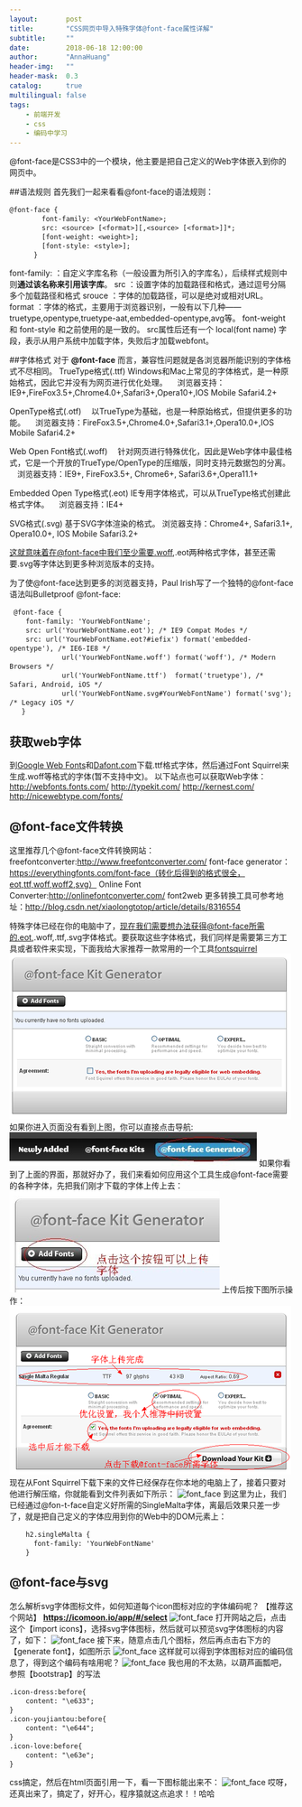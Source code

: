 ```yaml
---
layout:       post
title:        "CSS网页中导入特殊字体@font-face属性详解"
subtitle:     ""
date:         2018-06-18 12:00:00
author:       "AnnaHuang"
header-img:   ""
header-mask:  0.3
catalog:      true
multilingual: false
tags:
    - 前端开发
    - css
    - 编码中学习
---
```

@font-face是CSS3中的一个模块，他主要是把自己定义的Web字体嵌入到你的网页中。

##语法规则
首先我们一起来看看@font-face的语法规则：
```
@font-face {
        font-family: <YourWebFontName>;
        src: <source> [<format>][,<source> [<format>]]*;
        [font-weight: <weight>];
        [font-style: <style>];
      }
```
font-family: <YourWebFontName> ：自定义字库名称（一般设置为所引入的字库名），后续样式规则中则**通过该名称来引用该字库**。
src ：设置字体的加载路径和格式，通过逗号分隔多个加载路径和格式
srouce ：字体的加载路径，可以是绝对或相对URL。
format ：字体的格式，主要用于浏览器识别，一般有以下几种——truetype,opentype,truetype-aat,embedded-opentype,avg等。
font-weight 和 font-style 和之前使用的是一致的。
src属性后还有一个 local(font name) 字段，表示从用户系统中加载字体，失败后才加载webfont。

##字体格式
对于 **@font-face** 而言，兼容性问题就是各浏览器所能识别的字体格式不尽相同。
TrueType格式(.ttf)
Windows和Mac上常见的字体格式，是一种原始格式，因此它并没有为网页进行优化处理。
　浏览器支持：IE9+,FireFox3.5+,Chrome4.0+,Safari3+,Opera10+,IOS Mobile Safari4.2+

OpenType格式(.otf)
　以TrueType为基础，也是一种原始格式，但提供更多的功能。
　浏览器支持：FireFox3.5+,Chrome4.0+,Safari3.1+,Opera10.0+,IOS Mobile Safari4.2+

Web Open Font格式(.woff)
　针对网页进行特殊优化，因此是Web字体中最佳格式，它是一个开放的TrueType/OpenType的压缩版，同时支持元数据包的分离。
　浏览器支持：IE9+, FireFox3.5+, Chrome6+, Safari3.6+,Opera11.1+

Embedded Open Type格式(.eot)
IE专用字体格式，可以从TrueType格式创建此格式字体。
　浏览器支持：IE4+

SVG格式(.svg)
基于SVG字体渲染的格式。
浏览器支持：Chrome4+, Safari3.1+, Opera10.0+, IOS Mobile Safari3.2+

这就意味着在@font-face中我们至少需要.woff,.eot两种格式字体，甚至还需要.svg等字体达到更多种浏览版本的支持。

为了使@font-face达到更多的浏览器支持，Paul Irish写了一个独特的@font-face语法叫Bulletproof @font-face:
```
 @font-face {
    font-family: 'YourWebFontName';
    src: url('YourWebFontName.eot'); /* IE9 Compat Modes */
    src: url('YourWebFontName.eot?#iefix') format('embedded-opentype'), /* IE6-IE8 */
             url('YourWebFontName.woff') format('woff'), /* Modern Browsers */
             url('YourWebFontName.ttf')  format('truetype'), /* Safari, Android, iOS */
             url('YourWebFontName.svg#YourWebFontName') format('svg'); /* Legacy iOS */
   }
```
## 获取web字体
到[Google Web Fonts](http://www.google.com/webfonts)和[Dafont.com](https://www.dafont.com/theme.php?cat=605)下载.ttf格式字体，然后通过Font Squirrel来生成.woff等格式的字体(暂不支持中文)。
以下站点也可以获取Web字体：
http://webfonts.fonts.com/
http://typekit.com/
http://kernest.com/
http://nicewebtype.com/fonts/

## @font-face文件转换
这里推荐几个@font-face文件转换网站：
freefontconverter:http://www.freefontconverter.com/
font-face generator：https://everythingfonts.com/font-face（转化后得到的格式很全，eot,ttf,woff,woff2,svg）
Online Font Converter:http://onlinefontconverter.com/
font2web
更多转换工具可参考地址：http://blog.csdn.net/xiaolongtotop/article/details/8316554

特殊字体已经在你的电脑中了，现在我们需要想办法获得@font-face所需的.eot,.woff,.ttf,.svg字体格式。要获取这些字体格式，我们同样是需要第三方工具或者软件来实现，下面我给大家推荐一款常用的一个工具[fontsquirrel](https://www.fontsquirrel.com/tools/webfont-generator)
![font_face](../img/in-post/font_face.png)
如果你进入页面没有看到上图，你可以直接点击导航:
![font_face](../img/in-post/font_face_1.png)
如果你看到了上面的界面，那就好办了，我们来看如何应用这个工具生成@font-face需要的各种字体，先把我们刚才下载的字体上传上去：
![font_face](../img/in-post/font_face_2.png)
上传后按下图所示操作：
![font_face](../img/in-post/font_face_3.png)
现在从Font Squirrel下载下来的文件已经保存在你本地的电脑上了，接着只要对他进行解压缩，你就能看到文件列表如下所示：
![font_face](../img/inpost/font_face_4.png)
                     到这里为止，我们已经通过@fon-t-face自定义好所需的SingleMalta字体，离最后效果只差一步了，就是把自己定义的字体应用到你的Web中的DOM元素上：
```
    h2.singleMalta {
      font-family: 'YourWebFontName'
    }
```

## @font-face与svg
怎么解析svg字体图标文件，如何知道每个icon图标对应的字体编码呢？
【推荐这个网站】 **https://icomoon.io/app/#/select**
![font_face](../img/inpost/font_face_5.png)
打开网站之后，点击这个【import icons】，选择svg字体图标，然后就可以预览svg字体图标的内容了，如下：
![font_face](../img/inpost/font_face_6.png)
接下来，随意点击几个图标，然后再点击右下方的【generate font】，如图所示
![font_face](../img/inpost/font_face_7.png)
这样就可以得到字体图标对应的编码信息了，得到这个编码有啥用呢？
![font_face](../img/inpost/font_face_8.png)
我也用的不太熟，以葫芦画瓢吧，参照【bootstrap】的写法
```
.icon-dress:before{  
    content: "\e633";  
}  
.icon-youjiantou:before{  
    content: "\e644";  
}  
.icon-love:before{  
    content: "\e63e";  
}  
```
css搞定，然后在html页面引用一下，看一下图标能出来不：
![font_face](../img/inpost/font_face_9.png)
哎呀，还真出来了，搞定了，好开心，程序猿就这点追求！！哈哈